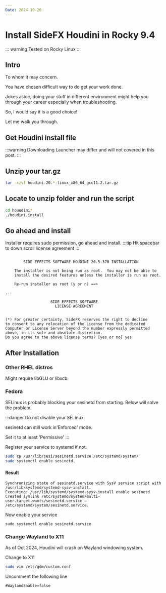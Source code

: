 ```yaml
---
Date: 2024-10-20
---
```


# Install SideFX Houdini in Rocky 9.4

::: warning
Tested on Rocky Linux
:::


## Intro

To whom it may concern.

You have chosen difficult way to do get your work done.

Jokes aside, doing your stuff in different environment might help you through your career especially when
troubleshooting. 

So, I would say it is a good choice!

Let me walk you through.


## Get Houdini install file

:::warning
Downloading Launcher may differ and will not covered in this post.
:::

## Unzip your tar.gz

```bash
tar -xzvf houdini-20.*-linux_x86_64_gcc11.2.tar.gz
```

## Locate to unzip folder and run the script

```bash
cd houudini*
./houdini.install
```

## Go ahead and install

Installer requires sudo permission, go ahead and install.
:::tip
Hit spacebar to down scroll license agreement
:::

```

        SIDE EFFECTS SOFTWARE HOUDINI 20.5.370 INSTALLATION

    The installer is not being run as root.  You may not be able to
    install the desired features unless the installer is run as root.
    
    Re-run installer as root (y or n) ==> 

...

                    SIDE EFFECTS SOFTWARE
                      LICENSE AGREEMENT


(*) For greater certainty, SideFX reserves the right to decline
to consent to any relocation of the License from the dedicated
Computer or License Server beyond the number expressly permitted
above, in its sole and absolute discretion.
Do you agree to the above license terms? [yes or no] yes 

```

## After Installation

### Other RHEL distros

Might require libGLU or libxcb.


### Fedora

SELinux is probably blocking your sesinetd from starting.
Below will solve the problem.

:::danger
Do not disable your SELinux.

sesinetd can still work in'Enforced' mode.

Set it to at least 'Permissive'
:::

Register your service to systemd if not.

```bash
sudo cp /usr/lib/sesi/sesinetd.service /etc/systemd/system/
sudo systemctl enable sesinetd.
```



#### Result
```
Synchronizing state of sesinetd.service with SysV service script with /usr/lib/systemd/systemd-sysv-install.
Executing: /usr/lib/systemd/systemd-sysv-install enable sesinetd
Created symlink /etc/systemd/system/multi-user.target.wants/sesinetd.service → /etc/systemd/system/sesinetd.service.
```

Now enable your service 
```
sudo systemctl enable sesinetd.service
```

### Change Wayland to X11

As of Oct 2024, Houdini will crash on Wayland windowing system.

Change to X11

```bash
sudo vim /etc/gdm/custom.conf
```

Uncomment the following line

```
#WaylandEnable=false
```

